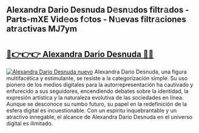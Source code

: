 ## Alexandra Dario Desnuda D𝚎sn𝚞dos filtr𝚊dos - Parts-mXE Vid𝚎os f𝚘tos - N𝚞evas filtr𝚊ciones atr𝚊ctivas MJ7ym

# <h2><a href="http://mb6y9wv.tromn.icu/?c=Alexandra+Dario+Desnuda">🔗👉👉👉 Alexandra Dario Desnuda 🔗🔗</a></h2>

[![Alexandra Dario Desnuda nuevo](https://i.imgur.com/pEAQMta.gif)](http://mb6y9wv.tromn.icu/?c=Alexandra+Dario+Desnuda)
Alexandra Dario Desnuda, una figura multifacética y estimulante, se resiste a la categorización simple. Su uso pionero de los medios digitales para la autorrepresentación ha cautivado y enfurecido a sus seguidores, encendiendo debates sobre la identidad, la expresión artística y la naturaleza evolutiva de las sociedades en línea. Aunque se desconoce su rumbo futuro, su papel en la redefinición de la esfera digital es incuestionable. Con un espíritu inquebrantable y un atractivo innegable, el alcance de Alexandra Dario Desnuda en el universo digital es ilimitado.
